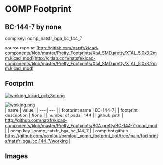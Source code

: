 # OOMP Footprint  
## BC-144-7  by none  
  
oomp key: oomp_natsfr_bga_bc_144_7  
  
source repo at: [http://gitlab.com/natsfr/kicad-components/blob/master/Pretty_Footprints/Xtal_SMD.pretty/XTAL_5.0x3.2mm.kicad_mod](http://gitlab.com/natsfr/kicad-components/blob/master/Pretty_Footprints/Xtal_SMD.pretty/XTAL_5.0x3.2mm.kicad_mod)  
## Footprint  
  
[![working_kicad_pcb_3d.png](working_kicad_pcb_3d_600.png)](working_kicad_pcb_3d.png)  
  
[![working.png](working_600.png)](working.png)  
| name | value | 
| --- | --- | 
| footprint name | BC-144-7 | 
| footprint description | None | 
| number of pads | 144 | 
| github path | http://github.com/natsfr/kicad-components/blob/master/Pretty_Footprints/BGA.pretty/BC-144-7.kicad_mod | 
| oomp key | oomp_natsfr_bga_bc_144_7 | 
| oomp bot github | https://github.com/oomlout/oomlout_oomp_footprint_bot/tree/main/footprints/natsfr_bga_bc_144_7/working | 
## Images  

